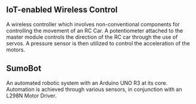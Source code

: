 ## IoT-enabled Wireless Control
A wireless controller which involves non-conventional components for controlling the movement of an RC Car. A potentiometer attached to the master module controls the direction of the RC car through the use of servos. A pressure sensor is then utilized to control the acceleration of the motors.

## SumoBot 
An automated robotic system with an Arduino UNO R3 at its core. Automation is achieved through various sensors, in conjunction with an L298N Motor Driver.
